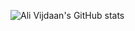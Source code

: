 ![Ali Vijdaan's GitHub stats](https://github-readme-stats.vercel.app/api?username=vijdaancoding&show_icons=true&theme=radical)
